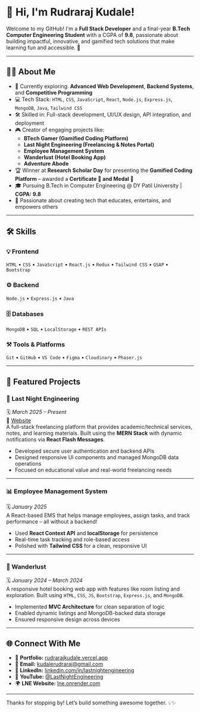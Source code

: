 # 👋 Hi, I'm Rudraraj Kudale!

Welcome to my GitHub! I'm a **Full Stack Developer** and a final-year **B.Tech Computer Engineering Student** with a CGPA of **9.8**, passionate about building impactful, innovative, and gamified tech solutions that make learning fun and accessible. 🚀

---

## 👨‍💻 About Me

- 🌱 Currently exploring: **Advanced Web Development**, **Backend Systems**, and **Competitive Programming**
- 💻 Tech Stack: `HTML`, `CSS`, `JavaScript`, `React`, `Node.js`, `Express.js`, `MongoDB`, `Java`, `Tailwind CSS`
- 🛠️ Skilled in: Full-stack development, UI/UX design, API integration, and deployment
- 🎮 Creator of engaging projects like:
  - **BTech Gamer (Gamified Coding Platform)**
  - **Last Night Engineering (Freelancing & Notes Portal)**
  - **Employee Management System**
  - **Wanderlust (Hotel Booking App)**
  - **Adventure Abode**
- 🏆 Winner at **Research Scholar Day** for presenting the **Gamified Coding Platform** – awarded a **Certificate 🧾 and Medal 🏅**
- 🎓 Pursuing B.Tech in Computer Engineering @ DY Patil University | **CGPA: 9.8**
- 🎯 Passionate about creating tech that educates, entertains, and empowers others

---

## 🛠️ Skills

### 💡 Frontend
`HTML` • `CSS` • `JavaScript` • `React.js` • `Redux` • `Tailwind CSS` • `GSAP` • `Bootstrap`

### ⚙️ Backend
`Node.js` • `Express.js` • `Java`

### 🗄️ Databases
`MongoDB` • `SQL` • `LocalStorage` • `REST APIs`

### ⚒️ Tools & Platforms
`Git` • `GitHub` • `VS Code` • `Figma` • `Cloudinary` • `Phaser.js`

---

## 🚀 Featured Projects

### 🔧 Last Night Engineering  
🗓️ *March 2025 – Present*  
📎 [Website](https://lne.onrender.com/)  
A full-stack freelancing platform that provides academic/technical services, notes, and learning materials. Built using the **MERN Stack** with dynamic notifications via **React Flash Messages**.

- Developed secure user authentication and backend APIs  
- Designed responsive UI components and managed MongoDB data operations  
- Focused on educational value and real-world freelancing needs

---

### 📊 Employee Management System  
🗓️ *January 2025*  
A React-based EMS that helps manage employees, assign tasks, and track performance – all without a backend!

- Used **React Context API** and **localStorage** for persistence  
- Real-time task tracking and role-based access  
- Polished with **Tailwind CSS** for a clean, responsive UI

---

### 🏨 Wanderlust  
🗓️ *January 2024 – March 2024*  
A responsive hotel booking web app with features like room listing and exploration. Built using `HTML`, `CSS`, `JS`, `Bootstrap`, `Express.js`, and `MongoDB`.

- Implemented **MVC Architecture** for clean separation of logic  
- Enabled dynamic listings and MongoDB-backed data storage  
- Ensured responsive design across devices

---

## 🌐 Connect With Me

- 📌 **Portfolio:** [rudrarajkudale.vercel.app](https://portfolio-rudrarajkudale.vercel.app)
- 📧 **Email:** [kudalerudraraj@gmail.com](mailto:kudalerudraraj@gmail.com)
- 💼 **LinkedIn:** [linkedin.com/in/lastnightengineering](https://www.linkedin.com/in/lastnightengineering/)
- 🎥 **YouTube:** [@LastNightEngineering](https://www.youtube.com/@LastNightEngineering)
- 🌍 **LNE Website:** [lne.onrender.com](https://lne.onrender.com)

---

Thanks for stopping by! Let’s build something awesome together. 💡✨
